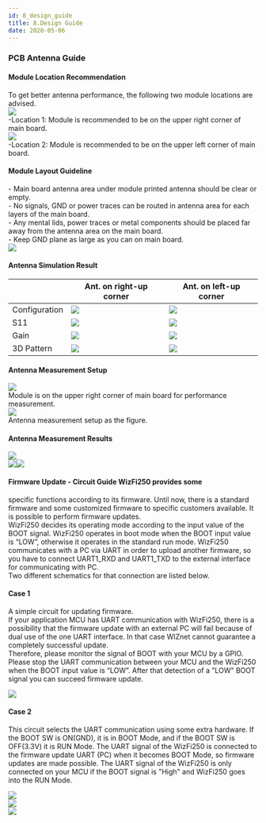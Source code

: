 ```yaml
---
id: 8_design_guide
title: 8.Design Guide
date: 2020-05-06
---
```


### PCB Antenna Guide

#### Module Location Recommendation

To get better antenna performance, the following two module locations
are advised.  
![](/img/products/wizfi250/wizfi250ds/pcb_design_guide_1.png)  
\-Location 1: Module is recommended to be on the upper right corner of
main board.  
![](/img/products/wizfi250/wizfi250ds/pcb_design_guide_2.pngg)  
\-Location 2: Module is recommended to be on the upper left corner of
main board.  
  

#### Module Layout Guideline

\- Main board antenna area under module printed antenna should be clear
or empty.  
\- No signals, GND or power traces can be routed in antenna area for
each layers of the main board.  
\- Any mental lids, power traces or metal components should be placed
far away from the antenna area on the main board.  
\- Keep GND plane as large as you can on main board.  
![](/img/products/wizfi250/wizfi250ds/pcb_design_guide_3.png)  
  
  
#### Antenna Simulation Result 

|               | Ant. on right-up corner                                   | Ant. on left-up corner                                     |
| ------------- | --------------------------------------------------------- | ---------------------------------------------------------- |
| Configuration | ![](/img/products/wizfi250/wizfi250ds/pcb_design_guide_4.png) | ![](/img/products/wizfi250/wizfi250ds/pcb_design_guide_8.png)  |
| S11           | ![](/img/products/wizfi250/wizfi250ds/pcb_design_guide_5.png) | ![](/img/products/wizfi250/wizfi250ds/pcb_design_guide_9.png)  |
| Gain          | ![](/img/products/wizfi250/wizfi250ds/pcb_design_guide_6.png) | ![](/img/products/wizfi250/wizfi250ds/pcb_design_guide_10.png) |
| 3D Pattern    | ![](/img/products/wizfi250/wizfi250ds/pcb_design_guide_7.png) | ![](/img/products/wizfi250/wizfi250ds/pcb_design_guide_11.png) |

  
  
#### Antenna Measurement Setup 
![](/img/products/wizfi250/wizfi250ds/pcb_design_guide_12.png)  
Module is on the upper right corner of main board for performance
measurement.  
![](/img/products/wizfi250/wizfi250ds/pcb_design_guide_13.png)  
Antenna measurement setup as the figure.  
  
  
#### Antenna Measurement Results 
![](/img/products/wizfi250/wizfi250ds/pcb_design_guide_14.png)  
![](/img/products/wizfi250/wizfi250ds/pcb_design_guide_15.png)![](/img/products/wizfi250/wizfi250ds/pcb_design_guide_16.png)  
  
  
#### Firmware Update - Circuit Guide  WizFi250 provides some
specific functions according to its firmware. Until now, there is a
standard firmware and some customized firmware to specific customers
available. It is possible to perform firmware updates.  
WizFi250 decides its operating mode according to the input value of the
BOOT signal. WizFi250 operates in boot mode when the BOOT input value is
“LOW”, otherwise it operates in the standard run mode. WizFi250
communicates with a PC via UART in order to upload another firmware, so
you have to connect UART1\_RXD and UART1\_TXD to the external interface
for communicating with PC.  
Two different schematics for that connection are listed below.
#### Case 1

A simple circuit for updating firmware.  
If your application MCU has UART communication with WizFi250, there is a
possibility that the firmware update with an external PC will fail
because of dual use of the one UART interface. In that case WIZnet
cannot guarantee a completely successful update.  
Therefore, please monitor the signal of BOOT with your MCU by a GPIO.
Please stop the UART communication between your MCU and the WizFi250
when the BOOT input value is “LOW”. After that detection of a "LOW" BOOT
signal you can succeed firmware update.  
  
![](/img/products/wizfi250/wizfi250ds/firmware_1.png)  
#### Case 2
  
  This circuit selects the UART communication using some
extra hardware. If the BOOT SW is ON(GND), it is in BOOT Mode, and if
the BOOT SW is OFF(3.3V) it is RUN Mode. The UART signal of the WizFi250
is connected to the firmware update UART (PC) when it becomes BOOT Mode,
so firmware updates are made possible. The UART signal of the WizFi250
is only connected on your MCU if the BOOT signal is "High" and WizFi250
goes into the RUN Mode.  
  
![](/img/products/wizfi250/wizfi250ds/boot_mode.png)  
![](/img/products/wizfi250/wizfi250ds/run_mode.png)  
![](/img/products/wizfi250/wizfi250ds/firmware_2.png)
